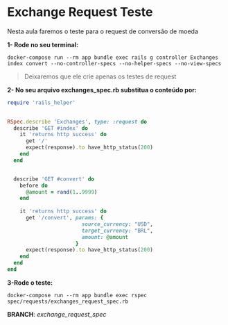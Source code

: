 # Exchange Request Teste

Nesta aula faremos o teste para o request de conversão de moeda



**1- Rode no seu terminal:**

```shell
docker-compose run --rm app bundle exec rails g controller Exchanges index convert --no-controller-specs --no-helper-specs --no-view-specs
```

> Deixaremos que ele crie apenas os testes de request



**2- No seu arquivo exchanges_spec.rb substitua o conteúdo por:**

```ruby
require 'rails_helper'

 
RSpec.describe 'Exchanges', type: :request do
  describe 'GET #index' do
    it 'returns http success' do
      get '/'
      expect(response).to have_http_status(200)
    end
  end


  describe 'GET #convert' do
    before do
      @amount = rand(1..9999)
    end
 
    it 'returns http success' do
      get '/convert', params: {
                        source_currency: "USD",
                        target_currency: "BRL",
                        amount: @amount
                      }
      expect(response).to have_http_status(200)
    end
  end
end
```



**3-Rode o teste:**

```shell
docker-compose run --rm app bundle exec rspec spec/requests/exchanges_request_spec.rb
```



**BRANCH**: *exchange_request_spec*